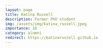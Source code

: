 ```yaml
---
layout: page
title: Katina Russell
description: Former PhD student
img: /assets/img/katina_russell.jpeg
importance: 18
category: alumni
redirect: https://katinarussell.github.io
---
```

